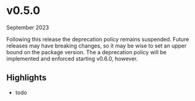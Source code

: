 # v0.5.0

September 2023

Following this release the deprecation policy remains suspended. Future releases may have breaking changes, so it may be wise to set an upper bound on the package version. The a deprecation policy will be implemented and enforced starting v0.6.0, however.

## Highlights

- todo
